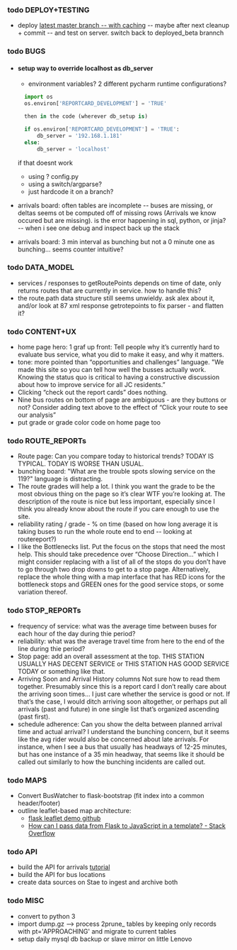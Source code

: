 ### todo DEPLOY+TESTING 
[/]:# (todo DEPLOY+TESTING)
- deploy [latest master branch -- with caching](https://github.com/code4jc/buswatcher/tree/065fe941fe1a8742376e1d7c4782316f0a3e7169) -- maybe after next cleanup + commit -- and test on server. switch back to deployed_beta brannch

### todo BUGS
[/]:# (todo BUGS)
- #### setup way to override localhost as db_server
    - environment variables? 2 different pycharm runtime configurations?
    ```python
      import os
      os.environ['REPORTCARD_DEVELOPMENT'] = 'TRUE'
    
      then in the code (wherever db_setup is)
    
      if os.environ['REPORTCARD_DEVELOPMENT'] = 'TRUE':
          db_server = '192.168.1.181'
      else:
          db_server = 'localhost'
 
    ```
    if that doesnt work
    - using ? config.py
    - using a switch/argparse?
    - just hardcode it on a branch?
    
- arrivals board: often tables are incomplete -- buses are missing, or deltas seems ot be computed off of missing rows (Arrivals we know occured but are missing). is the error happening in sql, python, or jinja? -- when i see one debug and inspect back up the stack
- arrivals board: 3 min interval as bunching but not a 0 minute one as bunching… seems counter intuitive?

### todo DATA_MODEL
[/]:# (todo DATA_MODEL)
- services / responses to getRoutePoints depends on time of date, only returns routes that are currently in service. how to handle this?
- the route.path data structure still seems unwieldy. ask alex about it, and/or look at 87 xml response getrotepoints to fix parser - and flatten it?

### todo CONTENT+UX
[/]:# (todo CONTENT+UX)
- home page hero: 1 graf up front: Tell people why it’s currently hard to evaluate bus service, what you did to make it easy, and why it matters.
- tone: more pointed than “opportunities and challenges” language. "We made this site so you can tell how well the busses actually work. Knowing the status quo is critical to having a constructive discussion about how to improve service for all JC residents.”
- Clicking “check out the report cards” does nothing.
- Nine bus routes on bottom of page are ambiguous - are they buttons or not? Consider adding text above to the effect of “Click your route to see our analysis”
- put grade or grade color code on home page too

### todo ROUTE_REPORTs
[/]:# (todo ROUTE_REPORTs)
- Route page: Can you compare today to historical trends? TODAY IS TYPICAL. TODAY IS WORSE THAN USUAL.
- bunching board: "What are the trouble spots slowing service on the 119?" language is distracting.
- The route grades will help a lot. I think you want the grade to be the most obvious thing on the page so it’s clear WTF you’re looking at. The description of the route is nice but less important, especially since I think you already know about the route if you care enough to use the site.
- reliability rating / grade - % on time (based on how long average it is taking buses to run the whole route end to end -- looking at routereport?)
- I like the Bottlenecks list. Put the focus on the stops that need the most help. This should take precedence over “Choose Direction…” which I might consider replacing with a list of all of the stops do you don’t have to go through two drop downs to get to a stop page. Alternatively, replace the whole thing with a map interface that has RED icons for the bottleneck stops and GREEN ones for the good service stops, or some variation thereof.

### todo STOP_REPORTs
[/]:# (todo STOP_REPORTs)
- frequency of service: what was the average time between buses for each hour of the day during thie period?
- reliability: what was the average travel time from here to the end of the line during thie period?
- Stop page: add an overall assessment at the top. THIS STATION USUALLY HAS DECENT SERVICE or THIS STATION HAS GOOD SERVICE TODAY or something like that.
- Arriving Soon and Arrival History columns Not sure how to read them together. Presumably since this is a report card I don’t really care about the arriving soon times… I just care whether the service is good or not. If that’s the case, I would ditch arriving soon altogether, or perhaps put all arrivals (past and future) in one single list that’s organized ascending (past first).
- schedule adherence: Can you show the delta between planned arrival time and actual arrival? I understand the bunching concern, but it seems like the avg rider would also be concerned about late arrivals. For instance, when I see a bus that usually has headways of 12-25 minutes, but has one instance of a 35 min headway, that seems like it should be called out similarly to how the bunching incidents are called out.

### todo MAPS
[/]:# (todo MAPS)
- Convert BusWatcher to flask-bootstrap (fit index into a common header/footer)
- outline leaflet-based map architecture:
    - [flask leaflet demo github](adwhit/flask-leaflet-demo)
    - [How can I pass data from Flask to JavaScript in a template? - Stack Overflow](https://stackoverflow.com/questions/11178426/how-can-i-pass-data-from-flask-to-javascript-in-a-template)

### todo API
[/]:# (todo API)
- build the API for arrivals [tutorial](https://programminghistorian.org/en/lessons/creating-apis-with-python-and-flask)
- build the API for bus locations
- create data sources on Stae to ingest and archive both


### todo MISC
[/]:# (todo FUTURE)
- convert to python 3
- import dump.gz --> process 2prune_ tables by keeping only records with pt='APPROACHING' and migrate to current tables
- setup daily mysql db backup or slave mirror on little Lenovo
